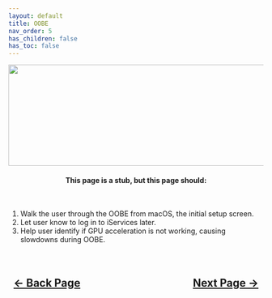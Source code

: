 ```yaml
---
layout: default
title: OOBE
nav_order: 5
has_children: false
has_toc: false
---
```


<style>
  .navigation-container {
    display: flex;
    justify-content: space-between;
    align-items: center;
    width: 100%;
  }
  
  .nav-button {
    margin: 10px;
  }
</style>

<p align="center">
  <img width="650" height="200" src="../../../assets/Header-Placeholder.png">
</p>

<h4 align="center">This page is a stub, but this page should:</h4>
<br>

1. Walk the user through the OOBE from macOS, the initial setup screen.
2. Let user know to log in to iServices later.
3. Help user identify if GPU acceleration is not working, causing slowdowns during OOBE.

<h2 align="center">
  <br>
  <div class="navigation-container">
    <a class="nav-button" href="../04-Troubleshooting/index/">&larr; Back Page</a>
    <a class="nav-button" href="../06-Inspection/">Next Page &rarr;</a>
  </div>
  <br>
</h2>
